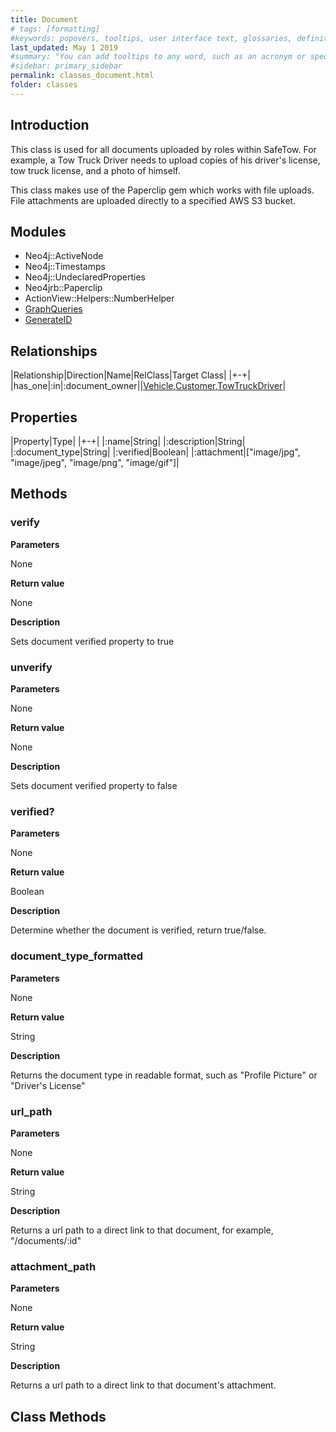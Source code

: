 ```yaml
---
title: Document
# tags: [formatting]
#keywords: popovers, tooltips, user interface text, glossaries, definitions
last_updated: May 1 2019
#summary: "You can add tooltips to any word, such as an acronym or specialized term. Tooltips work well for glossary definitions, because you don't have to keep repeating the definition, nor do you assume the reader already knows the word's meaning."
#sidebar: primary_sidebar
permalink: classes_document.html
folder: classes
---
```


## Introduction

This class is used for all documents uploaded by roles within SafeTow. For example, a Tow Truck Driver needs to upload copies of his driver's license, tow truck license, and a photo of himself.

This class makes use of the Paperclip gem which works with file uploads. File attachments are uploaded directly to a specified AWS S3 bucket.

## Modules

* Neo4j::ActiveNode
* Neo4j::Timestamps
* Neo4j::UndeclaredProperties
* Neo4jrb::Paperclip
* ActionView::Helpers::NumberHelper
* [GraphQueries](/modules_graph_queries.html)
* [GenerateID](/modules_generate_id.html)

## Relationships

|Relationship|Direction|Name|RelClass|Target Class|
|+-+|
|has_one|:in|:document_owner||[Vehicle](/classes_vehicle.html),[Customer](/classes_customer.html),[TowTruckDriver](/classes_tow_truck_driver)|

## Properties

|Property|Type|
|+-+|
|:name|String|
|:description|String|
|:document_type|String|
|:verified|Boolean|
|:attachment|["image/jpg", "image/jpeg", "image/png", "image/gif"]|

## Methods

### verify

__Parameters__

None

__Return value__

None

__Description__

Sets document verified property to true

### unverify

__Parameters__

None

__Return value__

None

__Description__

Sets document verified property to false

### verified?

__Parameters__

None

__Return value__

Boolean

__Description__

Determine whether the document is verified, return true/false.

### document_type_formatted

__Parameters__

None

__Return value__

String

__Description__

Returns the document type in readable format, such as "Profile Picture" or "Driver's License"

### url_path

__Parameters__

None

__Return value__

String

__Description__

Returns a url path to a direct link to that document, for example, "/documents/:id"

### attachment_path

__Parameters__

None

__Return value__

String

__Description__

Returns a url path to a direct link to that document's attachment.

## Class Methods
